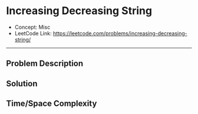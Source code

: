 # Increasing Decreasing String

- Concept: Misc
- LeetCode Link: https://leetcode.com/problems/increasing-decreasing-string/

---

## Problem Description

## Solution

## Time/Space Complexity

